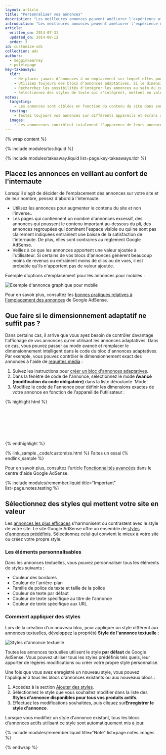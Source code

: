 ```yaml
---
layout: article
title: "Personnaliser vos annonces"
description: "Les meilleures annonces peuvent améliorer l'expérience utilisateur. Alors que le contenu des annonces provient de l'annonceur, vous contrôlez le type de contenu, la couleur, la taille et l'emplacement de ces annonces."
introduction: "Les meilleures annonces peuvent améliorer l'expérience utilisateur. Alors que le contenu des annonces provient de l'annonceur, vous contrôlez le type de contenu, la couleur, la taille et l'emplacement de ces annonces."
article:
  written_on: 2014-07-31
  updated_on: 2014-08-12
  order: 3
id: customize-ads
collection: ads
authors:
  - megginkearney
  - petelepage
key-takeaways:
  tldr: 
    - Ne placez jamais d'annonces à un emplacement sur lequel elles pourraient gêner la navigation de l'internaute sur le site. Assurez-vous que les annonces placées au-dessus du pli ne poussent pas de contenu important au-dessous de celui-ci.
    - Utilisez toujours des blocs d'annonces adaptatives. Si le dimensionnement intelligent ne suffit pas, passez en mode avancé.
    - Recherchez les possibilités d'intégrer les annonces au sein du contenu, afin d'éviter qu'elles ne soient pas visibles.
    - Sélectionnez des styles de texte qui s'intègrent, mettent en valeur ou contrastent avec votre site..
notes:
  targeting:
    - Les annonces sont ciblées en fonction du contenu du site dans son ensemble et non selon des mots clés ou des catégories. Si vous souhaitez afficher des annonces associées à des thèmes spécifiques, intégrez des phrases et des paragraphes entiers relatifs aux thèmes en question.
  testing:
    - Testez toujours vos annonces sur différents appareils et écrans afin de vous assurer que le mécanisme adaptatif fonctionne correctement.
  images:
    - Les annonceurs contrôlent totalement l'apparence de leurs annonces graphiques. Vous pouvez influer sur le type d'annonces graphiques qui figurent sur votre site à l'aide des paramètres d'emplacement et de taille d'annonces, mais vous ne pouvez pas contrôler le contenu de l'image.
---
```


{% wrap content %}

<style type="text/css">
  img.center {
    display: block;
    margin-left: auto;
    margin-right: auto;
  }
</style>

{% include modules/toc.liquid %}

{% include modules/takeaway.liquid list=page.key-takeaways.tldr %}

## Placez les annonces  en veillant au confort de l'internaute

Lorsqu'il s'agit de décider de l'emplacement des annonces sur votre site
et de leur nombre, pensez d'abord à l'internaute.

* Utilisez les annonces pour augmenter le contenu du site et non l'inverse..
* Les pages qui contiennent un nombre d'annonces excessif, des annonces qui poussent le contenu important au-dessous du pli, des annonces regroupées qui dominent l'espace visible ou qui ne sont pas clairement indiquées entraînent une baisse de la satisfaction de l'internaute. De plus, elles sont contraires au règlement Google AdSense.
* Veillez à ce que les annonces apportent une valeur ajoutée à l'utilisateur. Si certains de vos blocs d'annonces génèrent beaucoup moins de revenus ou entraînent moins de clics ou de vues, il est probable qu'ils n'apportent pas de valeur ajoutée.

Exemple d'options d'emplacement pour les annonces pour mobiles :

<img src="images/mobile_ads_placement.png" class="center" alt="Exemple d'annonce graphique pour mobile">

Pour en savoir plus, consultez les 
[bonnes pratiques relatives à l'emplacement des annonces](https://support.google.com/adsense/answer/1282097) de Google AdSense.


## Que faire si le dimensionnement adaptatif ne suffit pas ?
Dans certains cas, il arrive que vous ayez besoin de contrôler davantage l'affichage de vos annonces qu'en utilisant les annonces adaptatives. Dans ce cas, vous pouvez passer au mode avancé et remplacer le dimensionnement intelligent dans le code du bloc d'annonces adaptatives. 
Par exemple, vous pouvez contrôler le dimensionnement exact des annonces à l'aide de [requêtes média]({{site.fundamentals}}/layouts/rwd-fundamentals/use-media-queries.html) :

1. Suivez les instructions pour [créer un bloc d'annonces adaptatives]({{site.fundamentals}}/monetization/ads/include-ads.html#create-ad-units).
2. Dans la fenêtre de code de l'annonce, sélectionnez le mode <strong>Avancé (modification du code obligatoire)</strong> dans la liste déroulante 'Mode'.
3. Modifiez le code de l'annonce pour définir les dimensions exactes de votre annonce en fonction de l'appareil de l'utilisateur :

{% highlight html %}
<style type="text/css">
  .adslot_1 { width: 320px; height: 50px; }
  @media (min-width:500px) { .adslot_1 { width: 468px; height: 60px; } }
  @media (min-width:800px) { .adslot_1 { width: 728px; height: 90px; } }
</style>
<ins class="adsbygoogle adslot_1"
    style="display:block;"
    data-ad-client="ca-pub-1234"
    data-ad-slot="5678"></ins>
<script async src="//pagead2.googlesyndication.com/pagead/js/adsbygoogle.js"></script>
<script>(adsbygoogle = window.adsbygoogle || []).push({});</script>
{% endhighlight %}

{% link_sample _code/customize.html %}
  Faites un essai
{% endlink_sample %}

Pour en savoir plus, consultez l'article [Fonctionnalités avancées](https://support.google.com/adsense/answer/3543893) dans le centre d'aide Google AdSense.

{% include modules/remember.liquid title="Important" list=page.notes.testing %}

## Sélectionnez des styles qui mettent votre site en valeur

Les [annonces les plus efficaces](https://support.google.com/adsense/answer/17957) s'harmonisent ou contrastent avec le style de votre site. Le site Google AdSense offre un ensemble de [styles d'annonces prédéfinis](https://support.google.com/adsense/answer/6002585). Sélectionnez celui qui convient le mieux à votre site ou créez votre propre style.

### Les éléments personnalisables

Dans les annonces textuelles, vous pouvez personnaliser tous les éléments de styles suivants :

* Couleur des bordures
* Couleur de l'arrière-plan
* Famille de police de texte et taille de la police
* Couleur de texte par défaut
* Couleur de texte spécifique au titre de l'annonce
* Couleur de texte spécifique aux URL

### Comment appliquer des styles

Lors de la création d'un nouveau bloc, pour appliquer un style différent aux annonces textuelles, développez la propriété <strong>Style de l'annonce textuelle</strong> :

<img src="images/customize.png" class="center" alt="Styles d'annonce textuelle">

Toutes les annonces textuelles utilisent le style <strong>par défaut</strong> de Google AdSense.  Vous pouvez utiliser tous les styles prédéfinis tels quels, leur apporter de légères modifications ou créer votre propre style personnalisé.

Une fois que vous avez enregistré un nouveau style, vous pouvez l'appliquer à tous les blocs d'annonces existants ou 
aux nouveaux blocs :

1. Accédez à la section [Ajouter des styles](https://www.google.com/adsense/app#myads-springboard/view=AD_STYLES).
2. Sélectionnez le style que vous souhaitez modifier dans la liste des <strong>Styles d'annonce disponibles pour tous vos produits actifs</strong>.
3. Effectuez les modifications souhaitées, puis cliquez sur<strong>Enregistrer le style d'annonce</strong>.

Lorsque vous modifiez un style d'annonce existant, tous les blocs d'annonces actifs utilisant ce style sont automatiquement mis à jour.

{% include modules/remember.liquid title="Note" list=page.notes.images %}

{% endwrap %}

